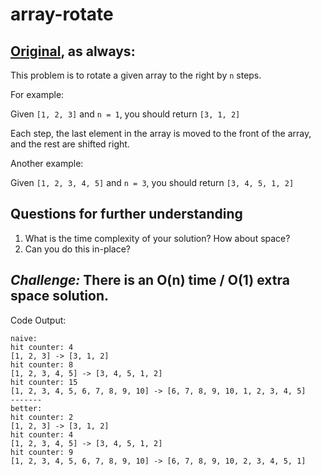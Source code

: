 # array-rotate

[Original](https://github.com/codingforinterviews/practice-problems/tree/master/array_rotate), as always:
---
This problem is to rotate a given array to the right by `n` steps.

For example:

Given `[1, 2, 3]` and `n = 1`, you should return `[3, 1, 2]`

Each step, the last element in the array is moved to the front of the array, and the rest are shifted right.

Another example:

Given `[1, 2, 3, 4, 5]` and `n = 3`, you should return `[3, 4, 5, 1, 2]`

## Questions for further understanding

1. What is the time complexity of your solution? How about space?
2. Can you do this in-place?

*Challenge:* There is an O(n) time / O(1) extra space solution.
---

Code Output:
```
naive:
hit counter: 4
[1, 2, 3] -> [3, 1, 2]
hit counter: 8
[1, 2, 3, 4, 5] -> [3, 4, 5, 1, 2]
hit counter: 15
[1, 2, 3, 4, 5, 6, 7, 8, 9, 10] -> [6, 7, 8, 9, 10, 1, 2, 3, 4, 5]
-------
better:
hit counter: 2
[1, 2, 3] -> [3, 1, 2]
hit counter: 4
[1, 2, 3, 4, 5] -> [3, 4, 5, 1, 2]
hit counter: 9
[1, 2, 3, 4, 5, 6, 7, 8, 9, 10] -> [6, 7, 8, 9, 10, 2, 3, 4, 5, 1]
```
